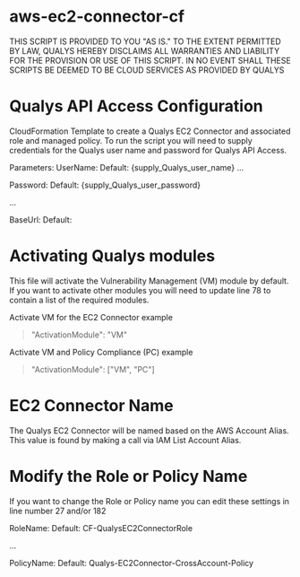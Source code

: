 # aws-ec2-connector-cf
THIS SCRIPT IS PROVIDED TO YOU "AS IS."  TO THE EXTENT PERMITTED BY LAW, QUALYS HEREBY DISCLAIMS ALL WARRANTIES AND LIABILITY FOR THE PROVISION OR USE OF THIS SCRIPT.  IN NO EVENT SHALL THESE SCRIPTS BE DEEMED TO BE CLOUD SERVICES AS PROVIDED BY QUALYS

# Qualys API Access Configuration
CloudFormation Template to create a Qualys EC2 Connector and associated role and
managed policy. To run the script you will need to supply credentials for the
Qualys user name and password for Qualys API Access.

Parameters:
  UserName:
    Default: {supply_Qualys_user_name}
...

  Password:
    Default: {supply_Qualys_user_password}

...

BaseUrl:
  Default: <ENTER QUALYS API URL>


# Activating Qualys modules
This file will activate the Vulnerability Management (VM) module by default. If you want to activate other modules you will need to update line 78 to contain a list of the required modules.

Activate VM for the EC2 Connector example
> "ActivationModule": "VM"

Activate VM and Policy Compliance (PC) example
> "ActivationModule": ["VM", "PC"]


# EC2 Connector Name
The Qualys EC2 Connector will be named based on the AWS Account Alias. This value is found by making a call via IAM List Account Alias.


# Modify the Role or Policy Name

If you want to change the Role or Policy name you can edit these settings in line number 27 and/or 182

RoleName:
  Default: CF-QualysEC2ConnectorRole

...

PolicyName:
  Default: Qualys-EC2Connector-CrossAccount-Policy
